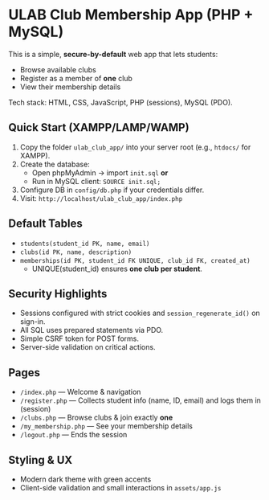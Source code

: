 
# ULAB Club Membership App (PHP + MySQL)

This is a simple, **secure-by-default** web app that lets students:
- Browse available clubs
- Register as a member of **one** club
- View their membership details

Tech stack: HTML, CSS, JavaScript, PHP (sessions), MySQL (PDO).

## Quick Start (XAMPP/LAMP/WAMP)
1. Copy the folder `ulab_club_app/` into your server root (e.g., `htdocs/` for XAMPP).
2. Create the database:
   - Open phpMyAdmin → import `init.sql` **or**
   - Run in MySQL client: `SOURCE init.sql;`
3. Configure DB in `config/db.php` if your credentials differ.
4. Visit: `http://localhost/ulab_club_app/index.php`

## Default Tables
- `students(student_id PK, name, email)`
- `clubs(id PK, name, description)`
- `memberships(id PK, student_id FK UNIQUE, club_id FK, created_at)`
  - UNIQUE(student_id) ensures **one club per student**.

## Security Highlights
- Sessions configured with strict cookies and `session_regenerate_id()` on sign-in.
- All SQL uses prepared statements via PDO.
- Simple CSRF token for POST forms.
- Server-side validation on critical actions.

## Pages
- `/index.php` — Welcome & navigation
- `/register.php` — Collects student info (name, ID, email) and logs them in (session)
- `/clubs.php` — Browse clubs & join exactly **one**
- `/my_membership.php` — See your membership details
- `/logout.php` — Ends the session

## Styling & UX
- Modern dark theme with green accents
- Client-side validation and small interactions in `assets/app.js`


